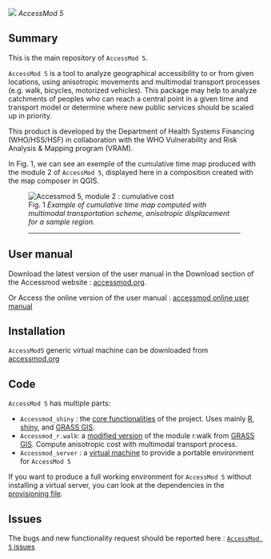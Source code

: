 ![](https://raw.githubusercontent.com/fxi/accessModShiny/master/www/logo/icons/logo32x32.png) _AccessMod 5_

## Summary

This is the main repository of `AccessMod 5`.

`AccessMod 5` is a tool to analyze geographical accessibility to or from given locations, using anisotropic movements and multimodal transport processes (e.g. walk, bicycles, motorized vehicles). This package may help to analyze catchments of peoples who can reach a central point in a given time and transport model or determine where new public services should be scaled up in priority.

This product is developed by the Department of Health Systems Financing (WHO/HSS/HSF) in collaboration with the WHO Vulnerability and Risk Analysis & Mapping program (VRAM).

In Fig. 1, we can see an exemple of the cumulative time map produced with the module 2 of `AccessMod 5`, displayed here in a composition created with the map composer in QGIS.

<figure>
<img src="https://raw.githubusercontent.com/wiki/fxi/accessModShiny/img/anisoCumulativeCostSample.jpg" alt="Accessmod 5, module 2 : cumulative cost">
</a>
<figcaption>
Fig. 1<em> Example of cumulative time map computed with multimodal transportation scheme, anisotropic displacement for a sample region.</em>
<hr>
</figcaption>
</figure>


## User manual

Download the latest version of the user manual in the Download section of the Accessmod website : [accessmod.org](https://www.accessmod.org/).

Or Access the online version of the user manual : [accessmod online user manual](https://doc-accessmod.unepgrid.ch/display/EN/AccessMod+5+user+manual)


## Installation

`AccessMod5` generic virtual machine can be downloaded from [accessmod.org](https://www.accessmod.org/)


## Code

`AccessMod 5` has multiple parts:

* `Accessmod_shiny` : the [core functionalities](https://github.com/fxi/AccessMod_shiny) of the project. Uses mainly [R](http://cran.r-project.org), [shiny](http://shiny.rstudio.com/), and [GRASS GIS](grass.osgeo.org/grass70).
* `Accessmod_r.walk`: a [modified version](https://github.com/fxi/AccessMod_r.walk)  of the module r.walk from [GRASS GIS](grass.osgeo.org/grass70). Compute anisotropic cost with multimodal transport process.
* `Accessmod_server` : a [virtual machine](https://github.com/fxi/AccessMod_server) to provide a portable environment for `AccessMod 5`

If you want to produce a full working environment for `AccessMod 5` without installing a virtual server, you can look at the dependencies in the [provisioning file](https://raw.githubusercontent.com/fxi/accessmodServer/master/provision.sh).

## Issues

The bugs and new functionality request should be reported here :
[`AccessMod 5` issues](https://github.com/fxi/accessModShiny/issues)
